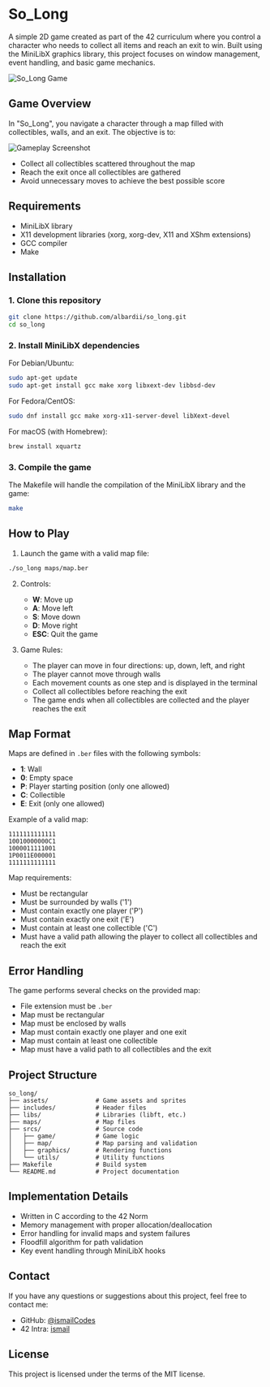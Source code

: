 # So_Long

A simple 2D game created as part of the 42 curriculum where you control a character who needs to collect all items and reach an exit to win. Built using the MiniLibX graphics library, this project focuses on window management, event handling, and basic game mechanics.

![So_Long Game](assets/sprites/preview.png)

## Game Overview

In "So_Long", you navigate a character through a map filled with collectibles, walls, and an exit. The objective is to:

![Gameplay Screenshot](assets/sprites/So_long.png)

- Collect all collectibles scattered throughout the map
- Reach the exit once all collectibles are gathered
- Avoid unnecessary moves to achieve the best possible score

## Requirements

- MiniLibX library
- X11 development libraries (xorg, xorg-dev, X11 and XShm extensions)
- GCC compiler
- Make

## Installation

### 1. Clone this repository
```bash
git clone https://github.com/albardii/so_long.git
cd so_long
```

### 2. Install MiniLibX dependencies
For Debian/Ubuntu:
```bash
sudo apt-get update
sudo apt-get install gcc make xorg libxext-dev libbsd-dev
```

For Fedora/CentOS:
```bash
sudo dnf install gcc make xorg-x11-server-devel libXext-devel
```

For macOS (with Homebrew):
```bash
brew install xquartz
```

### 3. Compile the game
The Makefile will handle the compilation of the MiniLibX library and the game:
```bash
make
```

## How to Play

1. Launch the game with a valid map file:
```bash
./so_long maps/map.ber
```

2. Controls:
   - **W**: Move up
   - **A**: Move left
   - **S**: Move down
   - **D**: Move right
   - **ESC**: Quit the game

3. Game Rules:
   - The player can move in four directions: up, down, left, and right
   - The player cannot move through walls
   - Each movement counts as one step and is displayed in the terminal
   - Collect all collectibles before reaching the exit
   - The game ends when all collectibles are collected and the player reaches the exit

## Map Format

Maps are defined in `.ber` files with the following symbols:
- **1**: Wall
- **0**: Empty space
- **P**: Player starting position (only one allowed)
- **C**: Collectible
- **E**: Exit (only one allowed)

Example of a valid map:
```
1111111111111
10010000000C1
1000011111001
1P0011E000001
1111111111111
```

Map requirements:
- Must be rectangular
- Must be surrounded by walls ('1')
- Must contain exactly one player ('P')
- Must contain exactly one exit ('E')
- Must contain at least one collectible ('C')
- Must have a valid path allowing the player to collect all collectibles and reach the exit

## Error Handling

The game performs several checks on the provided map:
- File extension must be `.ber`
- Map must be rectangular
- Map must be enclosed by walls
- Map must contain exactly one player and one exit
- Map must contain at least one collectible
- Map must have a valid path to all collectibles and the exit

## Project Structure

```
so_long/
├── assets/             # Game assets and sprites
├── includes/           # Header files
├── libs/               # Libraries (libft, etc.)
├── maps/               # Map files
├── srcs/               # Source code
│   ├── game/           # Game logic
│   ├── map/            # Map parsing and validation
│   ├── graphics/       # Rendering functions
│   └── utils/          # Utility functions
├── Makefile            # Build system
└── README.md           # Project documentation
```

## Implementation Details

- Written in C according to the 42 Norm
- Memory management with proper allocation/deallocation
- Error handling for invalid maps and system failures
- Floodfill algorithm for path validation
- Key event handling through MiniLibX hooks

## Contact

If you have any questions or suggestions about this project, feel free to contact me:
- GitHub: [@ismailCodes](https://github.com/elbardii)
- 42 Intra: [ismail](https://profile.intra.42.fr/users/isel-bar)

## License

This project is licensed under the terms of the MIT license.
